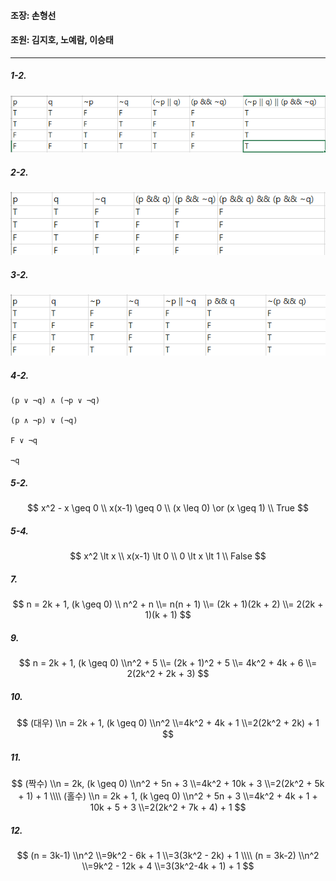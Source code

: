 #### 조장: 손형선

#### 조원: 김지호, 노예람, 이승태 

<hr>

##### 1-2.

![image-20210928092958568](1_논리와증명.assets/image-20210928092958568.png)

##### 2-2.

![image-20210928093305078](1_논리와증명.assets/image-20210928093305078.png)

##### 3-2.

![image-20210928093553421](1_논리와증명.assets/image-20210928093553421.png)

##### 4-2.

```
(p ∨ ¬q) ∧ (¬p ∨ ¬q)

(p ∧ ¬p) ∨ (¬q)

F ∨ ¬q

¬q
```

##### 5-2.

$$
x^2 - x \geq 0
\\
x(x-1) \geq 0
\\
(x \leq 0) \or (x \geq 1)
\\
True
$$

##### 5-4.

$$
x^2 \lt x 
\\
x(x-1) \lt 0
\\
0 \lt x \lt 1
\\
False
$$

##### 7. 

$$
n = 2k + 1, (k \geq 0)
\\
n^2 + n
\\= n(n + 1)
\\= (2k + 1)(2k + 2)
\\= 2(2k + 1)(k + 1)
$$

##### 9.

$$
n = 2k + 1, (k \geq 0)
\\n^2 + 5
\\= (2k + 1)^2 + 5
\\= 4k^2 + 4k + 6
\\= 2(2k^2 + 2k + 3)
$$

##### 10.

$$
(대우)
\\n = 2k + 1, (k \geq 0)
\\n^2
\\=4k^2 + 4k + 1
\\=2(2k^2 + 2k) + 1
$$

##### 11.

$$
(짝수)
\\n = 2k, (k \geq 0)
\\n^2 + 5n + 3
\\=4k^2 + 10k + 3
\\=2(2k^2 + 5k + 1) + 1
\\\\
(홀수)
\\n = 2k + 1, (k \geq 0)
\\n^2 + 5n + 3
\\=4k^2 + 4k + 1 + 10k + 5 + 3
\\=2(2k^2 + 7k + 4) + 1
$$

##### 12.

$$
(n = 3k-1)
\\n^2
\\=9k^2 - 6k + 1
\\=3(3k^2 - 2k) + 1
\\\\
(n = 3k-2)
\\n^2
\\=9k^2 - 12k + 4
\\=3(3k^2-4k + 1) + 1
$$

